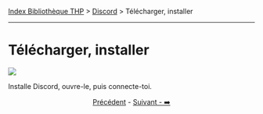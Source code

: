 [Index Bibliothèque THP](https://github.com/TheHackingProject/bibliotheque-THP) > [Discord](https://github.com/TheHackingProject/bibliotheque-THP/blob/master/sommaires/tuto_discord.md) > Télécharger, installer

___

# Télécharger, installer

![](https://i.imgur.com/6qg88Ja.png)

Installe Discord, ouvre-le, puis connecte-toi.


<div align="center">

[Précédent](https://github.com/TheHackingProject/bibliotheque-THP/blob/master/tuto_discord/telecharger_discord.md) - [Suivant - ➡️](https://github.com/TheHackingProject/bibliotheque-THP/blob/master/tuto_discord/sur_discord.md)

</div>